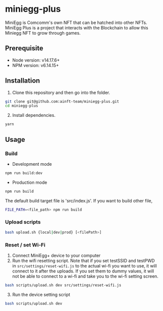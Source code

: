 # miniegg-plus
MiniEgg is Comcomm's own NFT that can be hatched into other NFTs. MiniEgg Plus is a project that interacts with the Blockchain to allow this Miniegg NFT to grow through games.

## Prerequisite
- Node version: v14.17.6+
- NPM version: v6.14.15+

## Installation

1. Clone this repository and then go into the folder.
```bash
git clone git@github.com:ainft-team/miniegg-plus.git
cd miniegg-plus
```
2. Install dependencies.
```bash
yarn
```

## Usage
### Build
- Development mode
```bash
npm run build:dev
```
- Production mode
```bash
npm run build
```

The default build target file is 'src/index.js'. If you want to build other file,
```bash
FILE_PATH=<file_path> npm run build
```

### Upload scripts
```bash
bash upload.sh {local|dev|prod} [<filePath>]
```

### Reset / set Wi-Fi
1. Connect MiniEgg+ device to your computer
2. Run the wifi resetting script. Note that if you set testSSID and testPWD in `src/settings/reset-wifi.js` to the actual wi-fi you want to use, it will connect to it after the uploads. If you set them to dummy values, it will not be able to connect to a wi-fi and take you to the wi-fi setting screen.
```bash
bash scripts/upload.sh dev src/settings/reset-wifi.js
```
3. Run the device setting script
```bash
bash scripts/upload.sh dev
```
